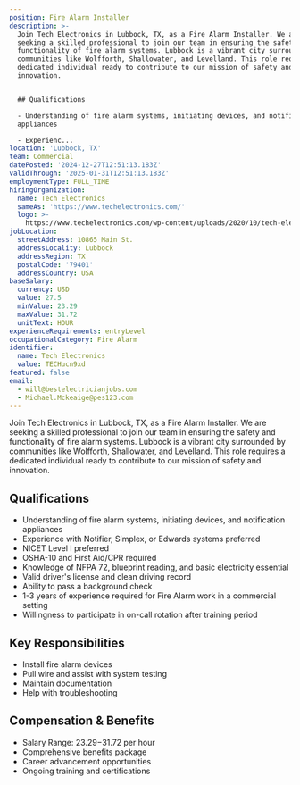 ```yaml
---
position: Fire Alarm Installer
description: >-
  Join Tech Electronics in Lubbock, TX, as a Fire Alarm Installer. We are
  seeking a skilled professional to join our team in ensuring the safety and
  functionality of fire alarm systems. Lubbock is a vibrant city surrounded by
  communities like Wolfforth, Shallowater, and Levelland. This role requires a
  dedicated individual ready to contribute to our mission of safety and
  innovation.


  ## Qualifications

  - Understanding of fire alarm systems, initiating devices, and notification
  appliances

  - Experienc...
location: 'Lubbock, TX'
team: Commercial
datePosted: '2024-12-27T12:51:13.183Z'
validThrough: '2025-01-31T12:51:13.183Z'
employmentType: FULL_TIME
hiringOrganization:
  name: Tech Electronics
  sameAs: 'https://www.techelectronics.com/'
  logo: >-
    https://www.techelectronics.com/wp-content/uploads/2020/10/tech-electronics-logo.png
jobLocation:
  streetAddress: 10865 Main St.
  addressLocality: Lubbock
  addressRegion: TX
  postalCode: '79401'
  addressCountry: USA
baseSalary:
  currency: USD
  value: 27.5
  minValue: 23.29
  maxValue: 31.72
  unitText: HOUR
experienceRequirements: entryLevel
occupationalCategory: Fire Alarm
identifier:
  name: Tech Electronics
  value: TECHucn9xd
featured: false
email:
  - will@bestelectricianjobs.com
  - Michael.Mckeaige@pes123.com
---
```




Join Tech Electronics in Lubbock, TX, as a Fire Alarm Installer. We are seeking a skilled professional to join our team in ensuring the safety and functionality of fire alarm systems. Lubbock is a vibrant city surrounded by communities like Wolfforth, Shallowater, and Levelland. This role requires a dedicated individual ready to contribute to our mission of safety and innovation.

## Qualifications
- Understanding of fire alarm systems, initiating devices, and notification appliances
- Experience with Notifier, Simplex, or Edwards systems preferred
- NICET Level I preferred
- OSHA-10 and First Aid/CPR required
- Knowledge of NFPA 72, blueprint reading, and basic electricity essential
- Valid driver's license and clean driving record
- Ability to pass a background check
- 1-3 years of experience required for Fire Alarm work in a commercial setting
- Willingness to participate in on-call rotation after training period

## Key Responsibilities
- Install fire alarm devices
- Pull wire and assist with system testing
- Maintain documentation
- Help with troubleshooting

## Compensation & Benefits
- Salary Range: $23.29-$31.72 per hour
- Comprehensive benefits package
- Career advancement opportunities
- Ongoing training and certifications
